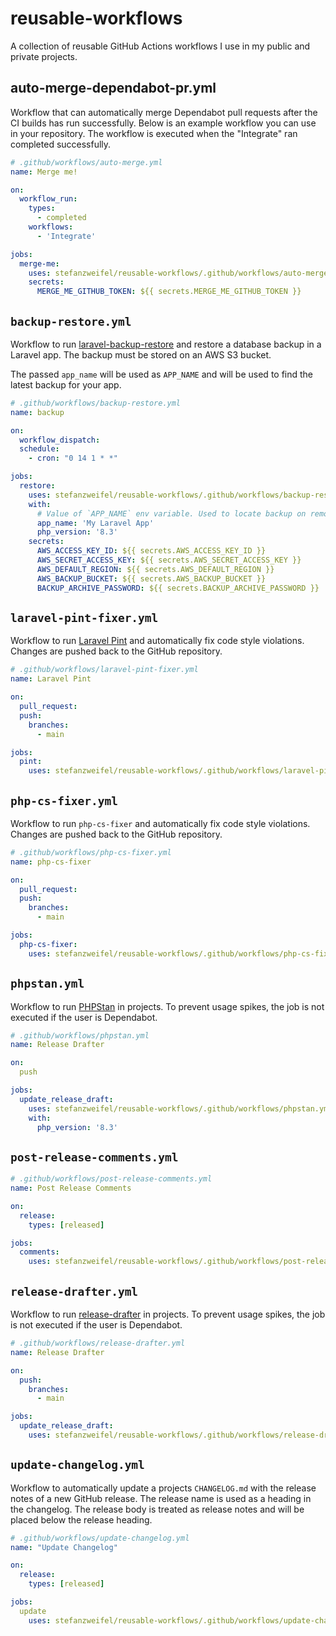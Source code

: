 # reusable-workflows
A collection of reusable GitHub Actions workflows I use in my public and private projects.


## auto-merge-dependabot-pr.yml

Workflow that can automatically merge Dependabot pull requests after the CI builds has run successfully. Below is an example workflow you can use in your repository. The workflow is executed when the "Integrate" ran completed successfully.

```yml
# .github/workflows/auto-merge.yml
name: Merge me!

on:
  workflow_run:
    types:
      - completed
    workflows:
      - 'Integrate'

jobs:
  merge-me:
    uses: stefanzweifel/reusable-workflows/.github/workflows/auto-merge-dependabot-pr.yml@main
    secrets:
      MERGE_ME_GITHUB_TOKEN: ${{ secrets.MERGE_ME_GITHUB_TOKEN }}
```

## `backup-restore.yml`

Workflow to run [laravel-backup-restore](https://github.com/stefanzweifel/laravel-backup-restore) and restore a database backup in a Laravel app. The backup must be stored on an AWS S3 bucket.

The passed `app_name` will be used as `APP_NAME` and will be used to find the latest backup for your app.

```yml
# .github/workflows/backup-restore.yml
name: backup

on:
  workflow_dispatch:
  schedule:
    - cron: "0 14 1 * *"

jobs:
  restore:
    uses: stefanzweifel/reusable-workflows/.github/workflows/backup-restore.yml@main
    with:
      # Value of `APP_NAME` env variable. Used to locate backup on remote disk.
      app_name: 'My Laravel App'
      php_version: '8.3'
    secrets:
      AWS_ACCESS_KEY_ID: ${{ secrets.AWS_ACCESS_KEY_ID }}
      AWS_SECRET_ACCESS_KEY: ${{ secrets.AWS_SECRET_ACCESS_KEY }}
      AWS_DEFAULT_REGION: ${{ secrets.AWS_DEFAULT_REGION }}
      AWS_BACKUP_BUCKET: ${{ secrets.AWS_BACKUP_BUCKET }}
      BACKUP_ARCHIVE_PASSWORD: ${{ secrets.BACKUP_ARCHIVE_PASSWORD }}
```

## `laravel-pint-fixer.yml`

Workflow to run [Laravel Pint](https://github.com/laravel/pint) and automatically fix code style violations. Changes are pushed back to the GitHub repository.

```yml
# .github/workflows/laravel-pint-fixer.yml
name: Laravel Pint

on:
  pull_request:
  push:
    branches:
      - main

jobs:
  pint:
    uses: stefanzweifel/reusable-workflows/.github/workflows/laravel-pint-fixer.yml@main
```

## `php-cs-fixer.yml`

Workflow to run `php-cs-fixer` and automatically fix code style violations. Changes are pushed back to the GitHub repository.

```yml
# .github/workflows/php-cs-fixer.yml
name: php-cs-fixer

on:
  pull_request:
  push:
    branches:
      - main

jobs:
  php-cs-fixer:
    uses: stefanzweifel/reusable-workflows/.github/workflows/php-cs-fixer.yml@main
```

## `phpstan.yml`

Workflow to run [PHPStan](https://phpstan.org/) in projects.
To prevent usage spikes, the job is not executed if the user is Dependabot.

```yml
# .github/workflows/phpstan.yml
name: Release Drafter

on:
  push

jobs:
  update_release_draft:
    uses: stefanzweifel/reusable-workflows/.github/workflows/phpstan.yml@main
    with:
      php_version: '8.3'
```

## `post-release-comments.yml`


```yml
# .github/workflows/post-release-comments.yml
name: Post Release Comments

on:
  release:
    types: [released]

jobs:
  comments:
    uses: stefanzweifel/reusable-workflows/.github/workflows/post-release-comments.yml@main
```

## `release-drafter.yml`

Workflow to run [release-drafter](https://github.com/release-drafter/release-drafter) in projects.
To prevent usage spikes, the job is not executed if the user is Dependabot.

```yml
# .github/workflows/release-drafter.yml
name: Release Drafter

on:
  push:
    branches:
      - main

jobs:
  update_release_draft:
    uses: stefanzweifel/reusable-workflows/.github/workflows/release-drafter.yml@main
```

## `update-changelog.yml`

Workflow to automatically update a projects `CHANGELOG.md` with the release notes of a new GitHub release.
The release name is used as a heading in the changelog. The release body is treated as release notes and will be placed below the release heading.

```yml
# .github/workflows/update-changelog.yml
name: "Update Changelog"

on:
  release:
    types: [released]

jobs:
  update
    uses: stefanzweifel/reusable-workflows/.github/workflows/update-changelog.yml@main
```

